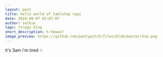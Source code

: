 ```yaml
---
layout: post
title: hello world of tabletop rpgs
date: 2019-08-07 03:07:07
author: selkie
tags: ttrpgs blog
short_description: h-hewwo?
image_preview: https://github.com/pantywitch/files/blob/master/him.png?raw=true
---
```

it's 3am i'm tired
:sparkles:
